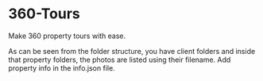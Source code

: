 # 360-Tours

Make 360 property tours with ease.

As can be seen from the folder structure, you have client folders and inside that property folders, the photos are listed using their filename.
Add property info in the info.json file.
